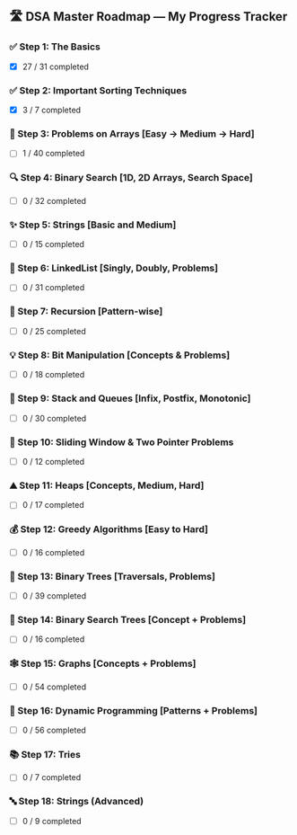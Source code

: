 ## 🛣️ DSA Master Roadmap — My Progress Tracker

### ✅ Step 1: The Basics  
- [x] 27 / 31 completed

### ✅ Step 2: Important Sorting Techniques  
- [x] 3 / 7 completed

### 🧠 Step 3: Problems on Arrays [Easy → Medium → Hard]  
- [ ] 1 / 40 completed

### 🔍 Step 4: Binary Search [1D, 2D Arrays, Search Space]  
- [ ] 0 / 32 completed

### ✨ Step 5: Strings [Basic and Medium]  
- [ ] 0 / 15 completed

### 🔗 Step 6: LinkedList [Singly, Doubly, Problems]  
- [ ] 0 / 31 completed

### 🔁 Step 7: Recursion [Pattern-wise]  
- [ ] 0 / 25 completed

### 💡 Step 8: Bit Manipulation [Concepts & Problems]  
- [ ] 0 / 18 completed

### 🥞 Step 9: Stack and Queues [Infix, Postfix, Monotonic]  
- [ ] 0 / 30 completed

### 🚪 Step 10: Sliding Window & Two Pointer Problems  
- [ ] 0 / 12 completed

### ⛰️ Step 11: Heaps [Concepts, Medium, Hard]  
- [ ] 0 / 17 completed

### 💰 Step 12: Greedy Algorithms [Easy to Hard]  
- [ ] 0 / 16 completed

### 🌲 Step 13: Binary Trees [Traversals, Problems]  
- [ ] 0 / 39 completed

### 🌳 Step 14: Binary Search Trees [Concept + Problems]  
- [ ] 0 / 16 completed

### 🕸️ Step 15: Graphs [Concepts + Problems]  
- [ ] 0 / 54 completed

### 🧮 Step 16: Dynamic Programming [Patterns + Problems]  
- [ ] 0 / 56 completed

### 📚 Step 17: Tries  
- [ ] 0 / 7 completed

### 🔤 Step 18: Strings (Advanced)  
- [ ] 0 / 9 completed

